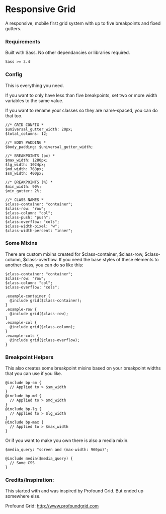 # Responsive Grid

A responsive, mobile first grid system with up to five breakpoints and fixed gutters.

### Requirements

Built with Sass. No other dependancies or libraries required.

```
Sass >= 3.4
```

### Config

This is everything you need.

If you want to only have less than five breakpoints, set two or more width variables to the same value.

If you want to rename your classes so they are name-spaced, you can do that too.

```
//* GRID CONFIG *
$universal_gutter_width: 20px;
$total_columns: 12;

//* BODY PADDING *
$body_padding: $universal_gutter_width;

//* BREAKPOINTS (px) *
$max_width: 1280px;
$lg_width: 1024px;
$md_width: 768px;
$sm_width: 400px;

//* BREAKPOINTS (%) *
$min_width: 90%;
$min_gutter: 2%;

//* CLASS NAMES *
$class-container: "container";
$class-row: "row";
$class-column: "col";
$class-push: "push";
$class-overflow: "cols";
$class-width-pixel: "w";
$class-width-percent: "inner";
```

### Some Mixins

There are custom mixins created for $class-container, $class-row, $class-column, $class-overflow. If you need the base styles of these elements to another class, you can do so like this:

```
$class-container: "container";
$class-row: "row";
$class-column: "col";
$class-overflow: "cols";

.example-container {
  @include grid($class-container);
}
.example-row {
  @include grid($class-row);
}
.example-col {
  @include grid($class-column);
}
.example-cols {
  @include grid($class-overflow);
}
```

### Breakpoint Helpers

This also creates some breakpoint mixins based on your breakpoint widths that you can use if you like.

```
@include bp-sm {
  // Applied to > $sm_width
}
@include bp-md {
  // Applied to > $md_width
}
@include bp-lg {
  // Applied to > $lg_width
}
@include bp-max {
  // Applied to > $max_width
}
```

Or if you want to make you own there is also a media mixin.

```
$media_query: "screen and (max-width: 960px)";

@include media($media_query) {
  // Some CSS
}

```

### Credits/Inspiration:

This started with and was inspired by Profound Grid. But ended up somewhere else.

Profound Grid: http://www.profoundgrid.com
